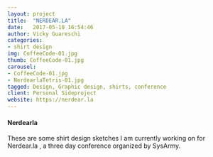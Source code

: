 ```yaml
---
layout: project
title:  "NERDEAR.LA"
date:   2017-05-10 16:54:46
author: Vicky Guareschi
categories:
- shirt design
img: CoffeeCode-01.jpg
thumb: CoffeeCode-01.jpg
carousel:
- CoffeeCode-01.jpg
- NerdearlaTetris-01.jpg
tagged: Design, Graphic design, shirts, conference
client: Personal Sideproject
website: https://nerdear.la
---
```

#### Nerdearla
These are some shirt design sketches I am currently working on for Nerdear.la , a three day conference organized by SysArmy.


